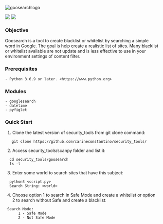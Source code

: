 ![goosearchlogo](https://user-images.githubusercontent.com/53983340/79625941-e2033480-8102-11ea-80db-92ce0169caab.jpg)

<p>
 <img src="https://img.shields.io/badge/goosearch-v.1.0-green"/>
 <img src="https://img.shields.io/badge/python-v.3.7.7-blue" />
 </p>
 
### Objective

Goosearch is a tool to create blacklist or whitelist by searching a simple word in Google. The goal is help create a realistic list 
of sites. Many blacklist or whitelist available are not update and is less effective to use in your environment settings 
of content filter. 



### Prerequisites

```
- Python 3.6.9 or later. <https://www.python.org>
```

### Modules

```
- googlesearch
- datetime
- pyfiglet

```
### Quick Start

1. Clone the latest version of security_tools from git clone command:

 ```
    git clone https://github.com/carineconstantino/security_tools/
 ```
    
 2. Access security_tools/scanpy folder and list it:
 
 ```
   cd security_tools/goosearch
   ls -l 
 ```
 
 3. Enter some world to search sites that have this subject:  
 
 ```
   python3 <script.py>
   Search String: <world>
 ```
 4. Choose option 1 to search in Safe Mode and create a whitelist or option 2 to search without Safe and create a blacklist: 
 
  ```
   Search Mode:
        1 - Safe Mode
        2 - Not Safe Mode
 ```
